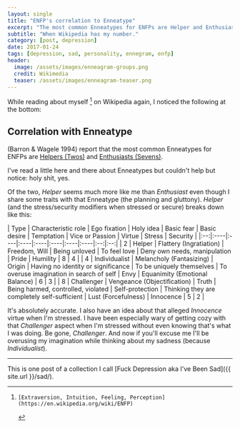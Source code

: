 ```yaml
---
layout: single
title: "ENFP's correlation to Enneatype"
excerpt: "The most common Enneatypes for ENFPs are Helper and Enthusiast."
subtitle: "When Wikipedia has my number."
category: [post, depression]
date: 2017-01-24
tags: [depression, sad, personality, ennegram, enfp]
header:
  image: /assets/images/enneagram-groups.png
  credit: Wikimedia
  teaser: /assets/images/enneagram-teaser.png
---
```


While reading about myself [^ENFP] on Wikipedia again, I noticed the following at the bottom:

## Correlation with Enneatype
(Barron & Wagele 1994) report that the most common Enneatypes for ENFPs are [Helpers (Twos)](https://en.wikipedia.org/wiki/Enneagram_of_Personality#Twos) and [Enthusiasts (Sevens)](https://en.wikipedia.org/wiki/Enneagram_of_Personality#Sevens).

I've read a little here and there about Enneatypes but couldn't help but notice: holy shit, yes.

Of the two, *Helper* seems much more like me than *Enthusiast* even though I share some traits with that Enneatype (the planning and gluttony). *Helper* (and the stress/security modifiers when stressed or secure) breaks down like this:

| Type | Characteristic role | Ego fixation | Holy idea | Basic fear | Basic desire | Temptation | Vice or Passion | Virtue | Stress | Security | 
|:--:|:----|:----|:----|:----|:----|:----|:----|:--:|:--:|
| 2 | Helper | Flattery (Ingratiation) | Freedom, Will | Being unloved | To feel love | Deny own needs, manipulation | Pride | Humility | 8 | 4 |
| 4 | Individualist | Melancholy (Fantasizing) | Origin | Having no identity or significance | To be uniquely themselves | To overuse imagination in search of self | Envy | Equanimity (Emotional Balance) | 6 | 3 |
| 8 | Challenger | Vengeance (Objectification) | Truth | Being harmed, controlled, violated | Self-protection | Thinking they are completely self-sufficient | Lust (Forcefulness) | Innocence | 5 | 2 | 

It's absolutely accurate. I also have an idea about that alleged *Innocence* virtue when I'm stressed. I have been especially wary of getting cozy with that *Challenger* aspect when I'm stressed without even knowing that's what I was doing. Be gone, *Challenger*. And now if you'll excuse me I'll be overusing my imagination while thinking about my sadness (because *Individualist*).

----
This is one post of a collection I call [Fuck Depression aka I've Been Sad]({{ site.url }}/sad/).

[^ENFP]:	[Extraversion, Intuition, Feeling, Perception](https://en.wikipedia.org/wiki/ENFP)